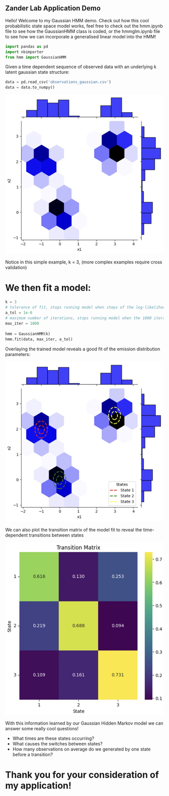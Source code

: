 ## Zander Lab Application Demo

Hello! Welcome to my Gaussian HMM demo. Check out how this cool probabilistic state space model works, feel free to check out the hmm.ipynb
file to see how the GaussianHMM class is coded, or the hmmglm.ipynb file to see how we can incorporate a generalised linear model into the HMM!

```python
import pandas as pd
import nbimporter
from hmm import GaussianHMM
```

Given a time dependent sequence of observed data with an underlying k latent gaussian state structure:

```python
data = pd.read_csv('observations_gaussian.csv')
data = data.to_numpy()
```

![HMM_gaussian_obs](HMM_gaussian_obs.jpeg)

Notice in this simple example, k = 3, (more complex examples require cross validation)

# We then fit a model:
```python
k = 3
# tolerance of fit, stops running model when steps of the log-likelihood are smaller than 1e-6
a_tol = 1e-6
# maximum number of iterations, stops running model when the 1000 iterations is met
max_iter = 1000

hmm = GaussianHMM(k)
hmm.fit(data, max_iter, a_tol)
```

Overlaying the trained model reveals a good fit of the emission distribution parameters:

![HMM_gaussian_model](HMM_model.jpeg)

We can also plot the transition matrix of the model fit to reveal the time-dependent transitions between states

![HMM_transition_matrix_model](HMM_transition_matrix.jpeg)

With this information learned by our Gaussian Hidden Markov model we can answer some really cool questions!
- What times are these states occurring?
- What causes the switches between states?
- How many observations on average do we generated by one state before a transition?

# Thank you for your consideration of my application!
